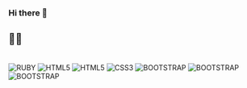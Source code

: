 ### Hi there 👋
## 👨‍💻
<div style = "display: inline_block"></br>
  <img align = "center" alt = "RUBY" src = "https://img.shields.io/badge/Ruby-CC342D?style=for-the-badge&logo=ruby&logoColor=white"/>
    <img align = "center" alt = "HTML5" src = "https://img.shields.io/badge/Ruby_on_Rails-CC0000?style=for-the-badge&logo=ruby-on-rails&logoColor=white"/>
      <img align = "center" alt = "HTML5" src = "https://img.shields.io/badge/HTML5-E34F26?style=for-the-badge&logo=html5&logoColor=white"/>
        <img align = "center" alt = "CSS3" src = "https://img.shields.io/badge/CSS3-1572B6?style=for-the-badge&logo=css3&logoColor=white"/>
          <img align = "center" alt = "BOOTSTRAP" src = "https://camo.githubusercontent.com/ce39d85ae9d719413b219787410b34e402f9e2e5d94ba16e9232833fcc7ae775/68747470733a2f2f696d672e736869656c64732e696f2f62616467652f53514c2d3337373641423f7374796c653d666f722d7468652d6261646765266c6f676f3d73716c266c6f676f436f6c6f723d7768697465"/>
            <img align = "center" alt = "BOOTSTRAP" src = "https://img.shields.io/badge/Bootstrap-563D7C?style=for-the-badge&logo=bootstrap&logoColor=white"/>
              <img align = "center" alt = "BOOTSTRAP" src =  "https://img.shields.io/badge/Linux-FCC624?style=for-the-badge&logo=linux&logoColor=black"/>


</div>
